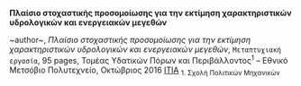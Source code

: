 **Πλαίσιο στοχαστικής προσομοίωσης για την εκτίμηση χαρακτηριστικών υδρολογικών και ενεργειακών μεγεθών**

~author~, *Πλαίσιο στοχαστικής προσομοίωσης για την εκτίμηση χαρακτηριστικών υδρολογικών και ενεργειακών μεγεθών*,
`Μεταπτυχιακή εργασία`, 95 pages, Τομέας Υδατικών Πόρων και Περιβάλλοντος<sup>1</sup> – Εθνικό Μετσόβιο Πολυτεχνείο, Οκτώβριος 2016
[ITIA](https://www.itia.ntua.gr/el/docinfo/1665/)
<sub>1. Σχολή Πολιτικών Μηχανικών</sub>

